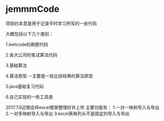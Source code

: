 # jemmmCode

项目的本意是用于记录平时学习所写的一些代码

大概包括以下几个类别：

1.leetcode的刷题代码

2.各大公司的笔试算法代码

3.基础算法

4.算法原型
--主要是一些比较经典的算法原型

5.java基础复习代码

6.自己实现的一些工具类

2017.7.8近期会将excel框架整理好并上传
主要功能有：
1.一对一映射导入与导出
2.一对多映射导入与导出
3.excel表格列头不是固定的导入与导出



